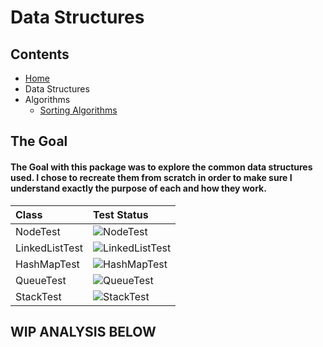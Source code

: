 # Data Structures

## Contents
- [Home](https://github.com/LearningRiven/AlgorithmPractice/tree/main)
- Data Structures
- Algorithms
  - [Sorting Algorithms](https://github.com/LearningRiven/AlgorithmPractice/tree/main/src/main/java/org/algomonster/algorithms/sort)

## The Goal

#### The Goal with this package was to explore the common data structures used. I chose to recreate them from scratch in order to make sure I understand exactly the purpose of each and how they work.

| Class          | Test Status                                                                                                                                                                                                            |
|:---------------|:-----------------------------------------------------------------------------------------------------------------------------------------------------------------------------------------------------------------------|
| NodeTest       | ![NodeTest](https://img.shields.io/endpoint?url=https://raw.githubusercontent.com/LearningRiven/AlgorithmPractice/ci-stats/test-badges/NodeTest.json&logo=junit5&label=Tests%20Passing&labelColor=gray)                |
| LinkedListTest | ![LinkedListTest](https://img.shields.io/endpoint?url=https://raw.githubusercontent.com/LearningRiven/AlgorithmPractice/ci-stats/test-badges/LinkedListTest.json&logo=junit5&label=Tests%20Passing&labelColor=gray)    |
| HashMapTest    | ![HashMapTest](https://img.shields.io/endpoint?url=https://raw.githubusercontent.com/LearningRiven/AlgorithmPractice/ci-stats/test-badges/HashMapTest.json&logo=junit5&label=Tests%20Passing&labelColor=gray)          |
| QueueTest      | ![QueueTest](https://img.shields.io/endpoint?url=https://raw.githubusercontent.com/LearningRiven/AlgorithmPractice/ci-stats/test-badges/QueueTest.json&logo=junit5&label=Tests%20Passing&labelColor=gray)              |
| StackTest      | ![StackTest](https://img.shields.io/endpoint?url=https://raw.githubusercontent.com/LearningRiven/AlgorithmPractice/ci-stats/test-badges/StackTest.json&logo=junit5&label=Tests%20Passing&labelColor=gray)              |

## WIP ANALYSIS BELOW